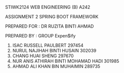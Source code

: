 STIWK2124 WEB ENGINEERING (B) A242

ASSIGNMENT 2 
SPRING BOOT FRAMEWORK

PREPARED FOR : 
DR RUZITA BINTI AHMAD

PREPARED BY : GROUP Expen$ify

1. ISAC RUSSELL PAULBERT                 297454
2. NURUL NAJIHAH BINTI HUSAIN            302039
3. CHANG HUAI SHENG                      297670
4. NUR ANIS ATHIRAH BINTI MOHAMAD HADI   301985
5. AHMAD ALI KHAN BIN MUHAIMIN           289735

